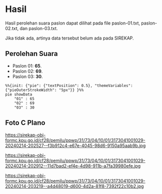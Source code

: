# Hasil

Hasil perolehan suara paslon dapat dilihat pada file paslon-01.txt, paslon-02.txt, dan paslon-03.txt.

Jika tidak ada, artinya data tersebut belum ada pada SIREKAP.

## Perolehan Suara

 * Paslon 01: **65**.
 * Paslon 02: **69**.
 * Paslon 03: **30**.

```mermaid
%%{init: {"pie": {"textPosition": 0.5}, "themeVariables": {"pieOuterStrokeWidth": "5px"}} }%%
pie showData
    "01" : 65
    "02" : 69
    "03" : 30
```
## Foto C Plano

https://sirekap-obj-formc.kpu.go.id/cf28/pemilu/ppwp/31/73/04/10/01/3173041001029-20240214-202527--f3b912c4-e67e-4045-98d6-9150a95aab9b.jpg

https://sirekap-obj-formc.kpu.go.id/cf28/pemilu/ppwp/31/73/04/10/01/3173041001029-20240214-202912--11d7bad2-ef4e-4d98-911b-a7fa39980efe.jpg

https://sirekap-obj-formc.kpu.go.id/cf28/pemilu/ppwp/31/73/04/10/01/3173041001029-20240214-203219--a4d48019-d600-4d2a-81f8-7392f22c10b2.jpg
